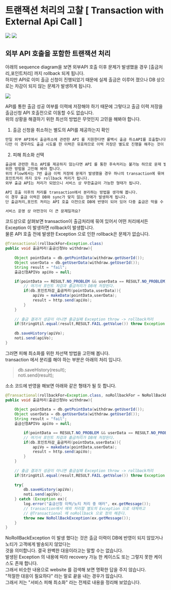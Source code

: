 # 트랜잭션 처리의 고찰 [ Transaction with External Api Call ]
![](https://img.shields.io/badge/Java-1.8%20version-brightgreen) ![](https://img.shields.io/badge/Section-Transation-orange)

## 외부 API 호출을 포함한 트랜잭션 처리
아래의 sequence diagram을 보면 외부API 호출 이후 문제가 발생했을 경우 [출금처리,포인트처리] 까지 rollback 되게 됩니다.  
하지만 API로 이미 출금 신청이 진행되었기 때문에 실제 출금은 이루어 졌으나 DB 상으로는 차감이 되지 않는 문제가 발생하게 됩니다. 

[![](https://mermaid.ink/img/pako:eNplksFOwkAQhl9lslfhBXowkeDBm9F462VpB22k27psD4aQkEiM0RgPxqgJmHrAeMAEAZGDT9Qu7-As1IJw29n_m_lndrbBnMBFZrE6nkUoHCx7_Fhy3xYAPFKBiPwKynnkqEDCUX0RhVwqz_FCLhTs7O-tX5VL6zf6eZpOWhlqqhS3t7coBAtmd33dnc6up6AnnWR6Bfom1sMPA5ZLUCQQNsDhU_rWh_R2oLvj2UUL9Pd7et-FzRzdiXVMevyQjsYZZihSCSLWylwXJQu5xyJeovkAy4y8zaW26pwN0_5MRl-gH_uEwAGqSAqTU5HITyGUQaWGfmYDJnulJ6Dp0rhH3bf0S89AKNxV9p-TCJSXi6QW5-9MejIcJKMfqtLWl6-swHyUPvdc2nrD8DZTJ-ijzSw6uljlUU3ZzBZNQqPQ5Qp3XY-Wz6wqr9WxwMzHODwXDrOUjPAPyn5ORjV_Ab7nAiU)](https://mermaid.live/edit#pako:eNplksFOwkAQhl9lslfhBXowkeDBm9F462VpB22k27psD4aQkEiM0RgPxqgJmHrAeMAEAZGDT9Qu7-As1IJw29n_m_lndrbBnMBFZrE6nkUoHCx7_Fhy3xYAPFKBiPwKynnkqEDCUX0RhVwqz_FCLhTs7O-tX5VL6zf6eZpOWhlqqhS3t7coBAtmd33dnc6up6AnnWR6Bfom1sMPA5ZLUCQQNsDhU_rWh_R2oLvj2UUL9Pd7et-FzRzdiXVMevyQjsYZZihSCSLWylwXJQu5xyJeovkAy4y8zaW26pwN0_5MRl-gH_uEwAGqSAqTU5HITyGUQaWGfmYDJnulJ6Dp0rhH3bf0S89AKNxV9p-TCJSXi6QW5-9MejIcJKMfqtLWl6-swHyUPvdc2nrD8DZTJ-ijzSw6uljlUU3ZzBZNQqPQ5Qp3XY-Wz6wqr9WxwMzHODwXDrOUjPAPyn5ORjV_Ab7nAiU)

API를 통한 출금 성공 여부를 이력에 저장해야 하기 때문에 그렇다고 출금 이력 저장을 출금신청 API 호출전으로 이동할 수도 없습니다.  
위의 상황을 해결하기 위한 최선의 방법은 무엇인지 고민을 해봐야 합니다.  

1. 출금 신청을 취소하는 별도의 API를 제공하는지 확인
```html
만일 외부 API에서 출금취소에 관련한 API 를 지원한다면 롤백시 출금 취소API를 호출합니다.
다만 이 경우라도 출금 시도를 한 이력은 유효하므로 이력 저장은 별도로 진행을 해주는 것이 좋을 듯 합니다.
```

2. 피해 최소화 선택
```html
출금에 관련한 취소 API를 제공하지 않는다면 API 를 통한 후속처리는 불가능 하므로 문제 발생 시 서비스 피해 최소화를 
위한 방법을 고민해 봐야 합니다.  
위의 Flow에서는 7번 출금 이력 저장에 문제가 발생했을 경우 하나의 transaction에 묶여 있는 4번 출금처리와 
포인트처리 까지 모두 rollback 처리가 됩니다.  
외부 출금 API는 처리가 되었으니 서비스 상 무한출금이 가능한 형태가 됩니다.  

API 호출 이후의 처리를 transaction에서 분리하는 방법을 생각해 봅니다.
이 경우 출금 이력은 DB와 sync가 맞지 않는 장애가 발생하게 됩니다.
단 출금처리,포인트 처리는 API 호출 이전으로 DB에 반영이 되어 있어 다중 출금은 막을 수 있습니다.

서비스 운영 상 어떤것이 더 큰 문제일까요?
```

코드상으로 살펴보면 transaction이 출금처리에 묶여 있어서 어떤 처리에서든 Exception 이 발생하면 rollback이 발생합니다.  
물론 API 호출 전에 발생한 Exception 으로 인한 rollback은 문제가 없습니다.
```java
@Transactional(rollbackFor=Exception.class)
public void 출금처리(출금신청Vo withdraw){
    
    Object pointData = db.getPointData(withdraw.getUserId());
    Object userData = db.getUserData(withdraw.getUserId());
    String result = "fail";
    출금신청APIVo apiVo = null;

    if(pointData == RESULT.NO_PROBLEM && userData == RESULT.NO_PROBLEM){
        // 여기서 포인트 차감과 출금처리가 DB에 저장된다.
        if(db.포인트차감_출금처리(pointData,userData)){
            apiVo = makeData(pointData,userData);
            result = http.send(apiVo);
        }
    }
    
    // 출금 결과가 성공이 아니면 출금실패 Exception throw -> rollback처리
    if(StringUtil.equal(result,RESULT.FAIL.getValue()) throw Exception
    
    db.saveHistory(apiVo);
    noti.send(apiVo);
}
```
그러면 피해 최소화를 위한 차선택 방법을 고민해 봅니다.  
transaction 에서 분리를 해야 하는 부분은 아래의 처리 입니다.  
>db.saveHistory(result);  
>noti.send(result);  

소소 코드에 반영을 해보면 아래와 같은 형태가 될 듯 합니다.

```java
@Transactional(rollbackFor=Exception.class, noRollbackFor = NoRollBackException.class)
public void 출금처리(출금신청Vo withdraw){
    
    Object pointData = db.getPointData(withdraw.getUserId());
    Object userData = db.getUserData(withdraw.getUserId());
    String result = "fail";
    출금신청APIVo apiVo = null;

        if(pointData == RESULT.NO_PROBLEM && userData == RESULT.NO_PROBLEM){
        // 여기서 포인트 차감과 출금처리가 DB에 저장된다.
        if(db.포인트차감_출금처리(pointData,userData)){
            apiVo = makeData(pointData,userData);
            result = http.send(apiVo);
        }
    }
    
    // 출금 결과가 성공이 아니면 출금실패 Exception throw -> rollback처리
    if(StringUtil.equal(result,RESULT.FAIL.getValue()) throw Exception
        
    try{
        db.saveHistory(apiVo);
        noti.send(apiVo);
    } catch (Exception ex){
        log.error("출금신청 이력/노티 처리 중 에러", ex.getMessage());
        // transaction에서 예외 처리할 별도의 Exception 으로 대체하고 
        // @Transactional 에 noRollback 으로 정의 해준다.
        throw new NoRollBackException(ex.getMessage());
    }
}
```

NoRollBackException 이 발생 했다는 것은 출금 이력이 DB에 반영이 되지 않았거나 노티가 고객에게 발송되지 않았다는  
것을 의미합니다. 결국 완벽한 대응이라고는 말할 수는 없습니다.  
발생된 Exception 의 내용에 따라 recovery 가능 한 케이스도 또는 그렇지 못한 케이스도 존재 합니다.  
그래서 비슷한 내용으로 website 를 검색해 보면 명확한 답을 주지 않습니다.  
"적절한 대응이 필요하다" 라는 말로 끝을 내는 경우가 많습니다.  
그래서 저는 "서비스 피해 최소화" 라는 전제로 내용을 정리해 보았습니다. 

